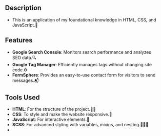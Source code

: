 ## Description
- This is an application of my foundational knowledge in HTML, CSS, and JavaScript.🚀

## Features
- **Google Search Console**: Monitors search performance and analyzes SEO data.🔍
- **Google Tag Manager**: Efficiently manages tags without changing site code.⚙️
- **FormSphere**: Provides an easy-to-use contact form for visitors to send messages.📬

## Tools Used
- **HTML**: For the structure of the project.💪🏻
- **CSS**: To style and make the website responsive.🎨
- **JavaScript**: For interactive elements.🧠
- **SCSS**: For advanced styling with variables, mixins, and nesting.🧑🏻‍💻
- 

